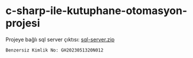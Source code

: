 # c-sharp-ile-kutuphane-otomasyon-projesi

Projeye bağlı sql server çıktısı: 
[sql-server.zip](https://github.com/muhammetkilinc/c-sharp-ile-kutuphane-otomasyon-projesi/files/12896883/sql-server.zip)



`Benzersiz Kimlik No: GH2023051320N012`
